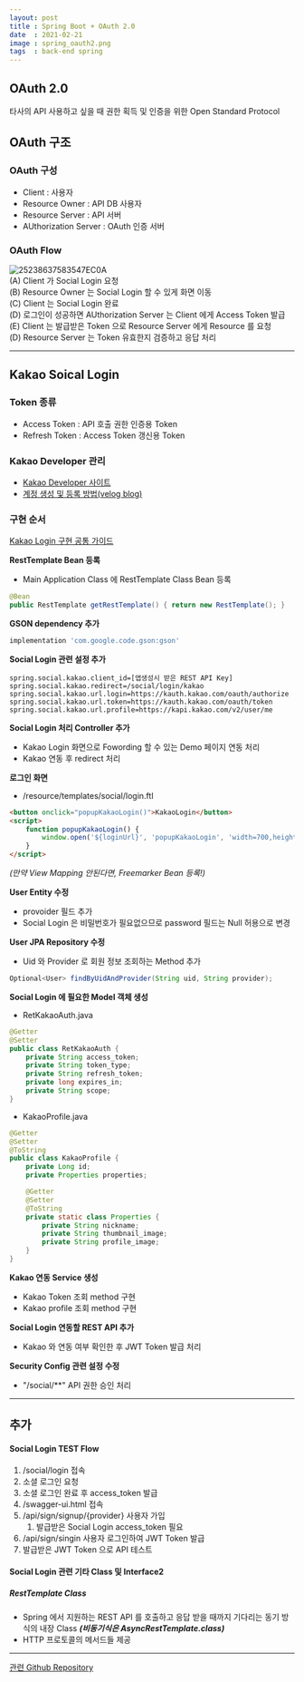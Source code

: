 ```yaml
---
layout: post
title : Spring Boot + OAuth 2.0
date  : 2021-02-21
image : spring_oauth2.png
tags  : back-end spring
---
```


## OAuth 2.0
타사의 API 사용하고 싶을 때 권한 획득 및 인증을 위한 Open Standard Protocol

## OAuth 구조
### OAuth 구성
* Client : 사용자
* Resource Owner : API DB 사용자
* Resource Server : API 서버
* AUthorization Server : OAuth 인증 서버

### OAuth Flow
![25238637583547EC0A](/assets/25238637583547EC0A.png)
<br>
(A) Client 가 Social Login 요청<br>
(B) Resource Owner 는 Social Login 할 수 있게 화면 이동<br>
(C) Client 는 Social Login 완료<br>
(D) 로그인이 성공하면 AUthorization Server 는 Client 에게 Access Token 발급<br>
(E) Client 는 발급받은 Token 으로 Resource Server 에게 Resource 를 요청<br>
(D) Resource Server 는 Token 유효한지 검증하고 응답 처리<br>

---

## Kakao Soical Login
### Token 종류
* Access Token : API 호출 권한 인증용 Token
* Refresh Token : Access Token 갱신용 Token

### Kakao Developer 관리
* [Kakao Developer 사이트](https://developers.kakao.com/)
* [계정 생성 및 등록 방법(velog blog)](https://velog.io/@magnoliarfsit/%EA%B7%B8%EB%A3%B9%ED%94%84%EB%A1%9C%EC%A0%9D%ED%8A%B8-%ED%94%84%EB%A6%BD-%EB%93%A4%EC%96%B4%EA%B0%80%EA%B8%B0-%EC%A0%84%EC%97%90-1)

### 구현 순서
[Kakao Login 구현 공통 가이드](https://developers.kakao.com/docs/latest/ko/kakaologin/common)

**RestTemplate Bean 등록**
* Main Application Class 에 RestTemplate Class Bean 등록
```java
@Bean
public RestTemplate getRestTemplate() { return new RestTemplate(); }
```

**GSON dependency 추가**
```groovy
implementation 'com.google.code.gson:gson'
```

**Social Login 관련 설정 추가**
```properties
spring.social.kakao.client_id=[앱생성시 받은 REST API Key]
spring.social.kakao.redirect=/social/login/kakao
spring.social.kakao.url.login=https://kauth.kakao.com/oauth/authorize
spring.social.kakao.url.token=https://kauth.kakao.com/oauth/token
spring.social.kakao.url.profile=https://kapi.kakao.com/v2/user/me
```

**Social Login 처리 Controller 추가**
* Kakao Login 화면으로 Fowording 할 수 있는 Demo 페이지 연동 처리
* Kakao 연동 후 redirect 처리

**로그인 화면**
* /resource/templates/social/login.ftl
```html
<button onclick="popupKakaoLogin()">KakaoLogin</button>
<script>
    function popupKakaoLogin() {
        window.open('${loginUrl}', 'popupKakaoLogin', 'width=700,height=500,scrollbars=0,toolbar=0,menubar=no');
    }
</script>
```
*(만약 View Mapping 안된다면, Freemarker Bean 등록!)*

**User Entity 수정**
* provoider 필드 추가
* Social Login 은 비밀번호가 필요없으므로 password 필드는 Null 허용으로 변경

**User JPA Repository 수정**
* Uid 와 Provider 로 회원 정보 조회하는 Method 추가
```java
Optional<User> findByUidAndProvider(String uid, String provider);
```

**Social Login 에 필요한 Model 객체 생성**
* RetKakaoAuth.java
```java
@Getter
@Setter
public class RetKakaoAuth {
    private String access_token;
    private String token_type;
    private String refresh_token;
    private long expires_in;
    private String scope;
}
```
* KakaoProfile.java
```java
@Getter
@Setter
@ToString
public class KakaoProfile {
    private Long id;
    private Properties properties;

    @Getter
    @Setter
    @ToString
    private static class Properties {
        private String nickname;
        private String thumbnail_image;
        private String profile_image;
    }
}
```

**Kakao 연동 Service 생성**
* Kakao Token 조회 method 구현
* Kakao profile 조회 method 구현

**Social Login 연동할 REST API 추가**
* Kakao 와 연동 여부 확인한 후 JWT Token 발급 처리

**Security Config 관련 설정 수정**
* "/social/**" API 권한 승인 처리

---

## 추가
#### Social Login TEST Flow
1. /social/login 접속
1. 소셜 로그인 요청
1. 소셜 로그인 완료 후 access_token 발급
1. /swagger-ui.html 접속
1. /api/sign/signup/{provider} 사용자 가입
    1. 발급받은 Social Login access_token 필요
1. /api/sign/singin 사용자 로그인하여 JWT Token 발급
1. 발급받은 JWT Token 으로 API 테스트

#### Social Login 관련 기타 Class 및 Interface2
##### RestTemplate Class
* Spring 에서 지원하는 REST API 를 호출하고 응답 받을 때까지 기다리는 동기 방식의 내장 Class ***(비동기식은 AsyncRestTemplate.class)***
* HTTP 프로토콜의 메서드들 제공

---

[관련 Github Repository](https://github.com/JiYoonKimjimmy/demo-rest-api)
